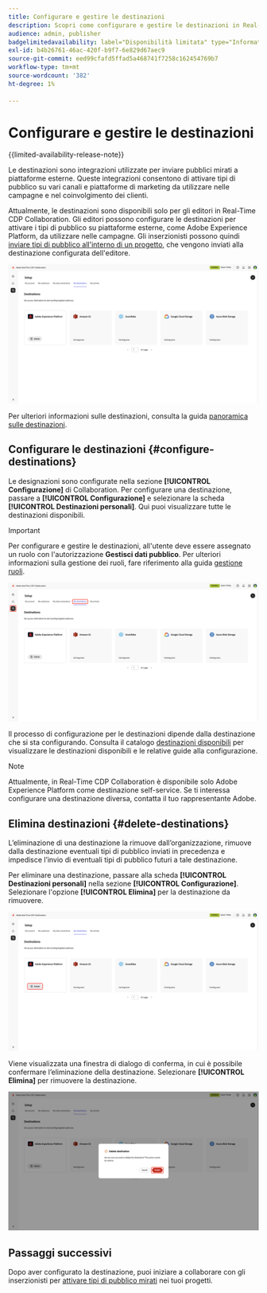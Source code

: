 ```yaml
---
title: Configurare e gestire le destinazioni
description: Scopri come configurare e gestire le destinazioni in Real-Time CDP Collaboration.
audience: admin, publisher
badgelimitedavailability: label="Disponibilità limitata" type="Informative" url="https://helpx.adobe.com/it/legal/product-descriptions/real-time-customer-data-platform-collaboration.html newtab=true"
exl-id: b4b26761-46ac-420f-b9f7-6e829d67aec9
source-git-commit: eed99cfafd5ffad5a468741f7258c162454769b7
workflow-type: tm+mt
source-wordcount: '382'
ht-degree: 1%

---
```


# Configurare e gestire le destinazioni

{{limited-availability-release-note}}

Le destinazioni sono integrazioni utilizzate per inviare pubblici mirati a piattaforme esterne. Queste integrazioni consentono di attivare tipi di pubblico su vari canali e piattaforme di marketing da utilizzare nelle campagne e nel coinvolgimento dei clienti.

Attualmente, le destinazioni sono disponibili solo per gli editori in Real-Time CDP Collaboration. Gli editori possono configurare le destinazioni per attivare i tipi di pubblico su piattaforme esterne, come Adobe Experience Platform, da utilizzare nelle campagne. Gli inserzionisti possono quindi [inviare tipi di pubblico all&#39;interno di un progetto](../collaborate/activate.md), che vengono inviati alla destinazione configurata dell&#39;editore.

![La scheda Destinazioni personali nell&#39;area di lavoro di installazione mostra le destinazioni di Adobe Experience Platform attive.](/help/assets/setup/manage-destinations/my-destinations-overview.png)

Per ulteriori informazioni sulle destinazioni, consulta la guida [panoramica sulle destinazioni](../destinations/overview.md).

## Configurare le destinazioni {#configure-destinations}

Le designazioni sono configurate nella sezione **[!UICONTROL Configurazione]** di Collaboration. Per configurare una destinazione, passare a **[!UICONTROL Configurazione]** e selezionare la scheda **[!UICONTROL Destinazioni personali]**. Qui puoi visualizzare tutte le destinazioni disponibili.

>[!IMPORTANT]
>
>Per configurare e gestire le destinazioni, all&#39;utente deve essere assegnato un ruolo con l&#39;autorizzazione **Gestisci dati pubblico**. Per ulteriori informazioni sulla gestione dei ruoli, fare riferimento alla guida [gestione ruoli](../permissions/manage-roles.md).

![La scheda Destinazioni personali nell&#39;area di lavoro di installazione mostra le destinazioni disponibili.](/help/assets/setup/manage-destinations/my-destinations.png)

Il processo di configurazione per le destinazioni dipende dalla destinazione che si sta configurando. Consulta il catalogo [destinazioni disponibili](../destinations/overview.md#available-destinations) per visualizzare le destinazioni disponibili e le relative guide alla configurazione.

>[!NOTE]
>
>Attualmente, in Real-Time CDP Collaboration è disponibile solo Adobe Experience Platform come destinazione self-service. Se ti interessa configurare una destinazione diversa, contatta il tuo rappresentante Adobe.

## Elimina destinazioni {#delete-destinations}

L’eliminazione di una destinazione la rimuove dall’organizzazione, rimuove dalla destinazione eventuali tipi di pubblico inviati in precedenza e impedisce l’invio di eventuali tipi di pubblico futuri a tale destinazione.

Per eliminare una destinazione, passare alla scheda **[!UICONTROL Destinazioni personali]** nella sezione **[!UICONTROL Configurazione]**. Selezionare l&#39;opzione **[!UICONTROL Elimina]** per la destinazione da rimuovere.

![Area di lavoro Destinazioni personali con l&#39;opzione Elimina evidenziata per la destinazione Adobe Experience Platform.](/help/assets/setup/manage-destinations/delete-destination.png)

Viene visualizzata una finestra di dialogo di conferma, in cui è possibile confermare l’eliminazione della destinazione. Selezionare **[!UICONTROL Elimina]** per rimuovere la destinazione.

![Finestra di dialogo Elimina destinazione con l&#39;opzione Elimina evidenziata.](/help/assets/setup/manage-destinations/delete-destination-confirmation.png)

## Passaggi successivi

Dopo aver configurato la destinazione, puoi iniziare a collaborare con gli inserzionisti per [attivare tipi di pubblico mirati](../collaborate/activate.md) nei tuoi progetti.
